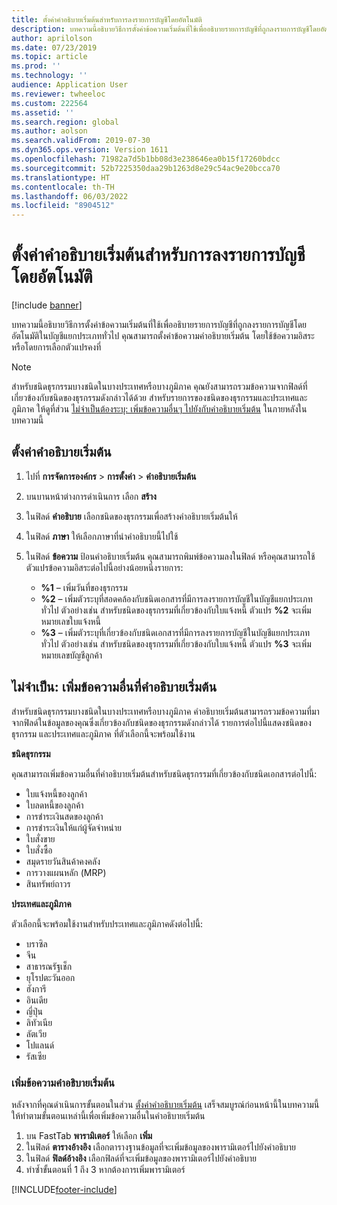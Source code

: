 ```yaml
---
title: ตั้งค่าคำอธิบายเริ่มต้นสำหรับการลงรายการบัญชีโดยอัตโนมัติ
description: บทความนี้อธิบายวิธีการตั้งค่าข้อความเริ่มต้นที่ใช้เพื่ออธิบายรายการบัญชีที่ถูกลงรายการบัญชีโดยอัตโนมัติในบัญชีแยกประเภททั่วไป คุณสามารถตั้งค่าข้อความคำอธิบายเริ่มต้น โดยใช้ข้อความอิสระ หรือโดยการเลือกตัวแปรคงที่
author: aprilolson
ms.date: 07/23/2019
ms.topic: article
ms.prod: ''
ms.technology: ''
audience: Application User
ms.reviewer: twheeloc
ms.custom: 222564
ms.assetid: ''
ms.search.region: global
ms.author: aolson
ms.search.validFrom: 2019-07-30
ms.dyn365.ops.version: Version 1611
ms.openlocfilehash: 71982a7d5b1bb08d3e238646ea0b15f17260bdcc
ms.sourcegitcommit: 52b7225350daa29b1263d8e29c54ac9e20bcca70
ms.translationtype: HT
ms.contentlocale: th-TH
ms.lasthandoff: 06/03/2022
ms.locfileid: "8904512"
---
```

# <a name="set-up-default-descriptions-for-automatic-posting"></a>ตั้งค่าคำอธิบายเริ่มต้นสำหรับการลงรายการบัญชีโดยอัตโนมัติ

[!include [banner](../includes/banner.md)]

บทความนี้อธิบายวิธีการตั้งค่าข้อความเริ่มต้นที่ใช้เพื่ออธิบายรายการบัญชีที่ถูกลงรายการบัญชีโดยอัตโนมัติในบัญชีแยกประเภททั่วไป คุณสามารถตั้งค่าข้อความคำอธิบายเริ่มต้น โดยใช้ข้อความอิสระ หรือโดยการเลือกตัวแปรคงที่

> [!NOTE]
> สำหรับชนิดธุรกรรมบางชนิดในบางประเทศหรือบางภูมิภาค คุณยังสามารถรวมข้อความจากฟิลด์ที่เกี่ยวข้องกับชนิดของธุรกรรมดังกล่าวได้ด้วย สำหรับรายการของชนิดของธุรกรรมและประเทศและภูมิภาค ให้ดูที่ส่วน [ไม่จำเป็นต้องระบุ: เพิ่มข้อความอื่นๆ ไปยังกับคำอธิบายเริ่มต้น](#optional-add-other-text-to-default-descriptions) ในภายหลังในบทความนี้

## <a name="set-up-default-descriptions"></a>ตั้งค่าคำอธิบายเริ่มต้น

1. ไปที่ **การจัดการองค์กร** \> **การตั้งค่า** \> **คำอธิบายเริ่มต้น**
2. บนบานหน้าต่างการดำเนินการ เลือก **สร้าง**
3. ในฟิลด์ **คำอธิบาย** เลือกชนิดของธุรกรรมเพื่อสร้างคำอธิบายเริ่มต้นให้
4. ในฟิลด์ **ภาษา** ให้เลือกภาษาที่นำคำอธิบายนี้ไปใช้
5. ในฟิลด์ **ข้อความ** ป้อนคำอธิบายเริ่มต้น คุณสามารถพิมพ์ข้อความลงในฟิลด์ หรือคุณสามารถใช้ตัวแปรข้อความอิสระต่อไปนี้อย่างน้อยหนึ่งรายการ:

    - **%1** – เพิ่มวันที่ของธุรกรรม
    - **%2** – เพิ่มตัวระบุที่สอดคล้องกับชนิดเอกสารที่มีการลงรายการบัญชีในบัญชีแยกประเภททั่วไป ตัวอย่างเช่น สำหรับชนิดของธุรกรรมที่เกี่ยวข้องกับใบแจ้งหนี้ ตัวแปร **%2** จะเพิ่มหมายเลขใบแจ้งหนี้
    - **%3** – เพิ่มตัวระบุที่เกี่ยวข้องกับชนิดเอกสารที่มีการลงรายการบัญชีในบัญชีแยกประเภททั่วไป ตัวอย่างเช่น สำหรับชนิดของธุรกรรมที่เกี่ยวข้องกับใบแจ้งหนี้ ตัวแปร **%3** จะเพิ่มหมายเลขบัญชีลูกค้า

## <a name="optional-add-other-text-to-default-descriptions"></a>ไม่จำเป็น: เพิ่มข้อความอื่นที่คำอธิบายเริ่มต้น

สำหรับชนิดธุรกรรมบางชนิดในบางประเทศหรือบางภูมิภาค คำอธิบายเริ่มต้นสามารถรวมข้อความที่มาจากฟิลด์ในข้อมูลของคุณซึ่งเกี่ยวข้องกับชนิดของธุรกรรมดังกล่าวได้ รายการต่อไปนี้แสดงชนิดของธุรกรรม และประเทศและภูมิภาค ที่ตัวเลือกนี้จะพร้อมใช้งาน

**ชนิดธุรกรรม**

คุณสามารถเพิ่มข้อความอื่นที่คำอธิบายเริ่มต้นสำหรับชนิดธุรกรรมที่เกี่ยวข้องกับชนิดเอกสารต่อไปนี้:

- ใบแจ้งหนี้ของลูกค้า
- ใบลดหนี้ของลูกค้า
- การชำระเงินสดของลูกค้า
- การชำระเงินให้แก่ผู้จัดจำหน่าย
- ใบสั่งขาย
- ใบสั่งซื้อ
- สมุดรายวันสินค้าคงคลัง
- การวางแผนหลัก (MRP)
- สินทรัพย์ถาวร

**ประเทศและภูมิภาค**

ตัวเลือกนี้จะพร้อมใช้งานสำหรับประเทศและภูมิภาคดังต่อไปนี้:

- บราซิล
- จีน
- สาธารณรัฐเช็ก
- ยุโรปตะวันออก
- ฮังการี
- อินเดีย
- ญี่ปุ่น
- ลิทัวเนีย
- ลัตเวีย
- โปแลนด์
- รัสเซีย

### <a name="add-text-to-default-descriptions"></a>เพิ่มข้อความคำอธิบายเริ่มต้น

หลังจากที่คุณดำเนินการขั้นตอนในส่วน [ตั้งค่าคำอธิบายเริ่มต้น](#set-up-default-descriptions) เสร็จสมบูรณ์ก่อนหน้านี้ในบทความนี้ ให้ทำตามขั้นตอนเหล่านี้เพื่อเพิ่มข้อความอื่นในคำอธิบายเริ่มต้น

1. บน FastTab **พารามิเตอร์** ให้เลือก **เพิ่ม**
2. ในฟิลด์ **ตารางอ้างอิง** เลือกตารางฐานข้อมูลที่จะเพิ่มข้อมูลของพารามิเตอร์ไปยังคำอธิบาย
3. ในฟิลด์ **ฟิลด์อ้างอิง** เลือกฟิลด์ที่จะเพิ่มข้อมูลของพารามิเตอร์ไปยังคำอธิบาย
4. ทำซ้ำขั้นตอนที่ 1 ถึง 3 หากต้องการเพิ่มพารามิเตอร์


[!INCLUDE[footer-include](../../includes/footer-banner.md)]

